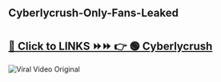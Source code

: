 
 ## Cyberlycrush-Only-Fans-Leaked

# <h2><a href="https://clipsfans.com/Cyberlycrush&ref=git">🔗 Click to LINKS ⏩⏩ 👉 🟢 Cyberlycrush </a></h2>

<a href="https://clipsfans.com/Cyberlycrush&ref=git" rel="nofollow" data-target="animated-image.originalLink"><img src="https://i.ibb.co.com/xMMVF88/686577567.gif" alt="Viral Video Original" style="max-width: 100%; display: inline-block;" data-target="animated-image.originalImage"></a>
